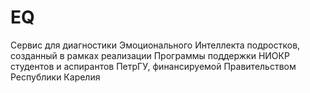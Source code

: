 # EQ
Сервис для диагностики Эмоционального Интеллекта подростков, созданный в рамках реализации Программы поддержки НИОКР студентов и аспирантов ПетрГУ, финансируемой Правительством Республики Карелия
